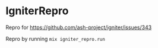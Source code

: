 # IgniterRepro

Repro for https://github.com/ash-project/igniter/issues/343

Repro by running `mix igniter_repro.run`
